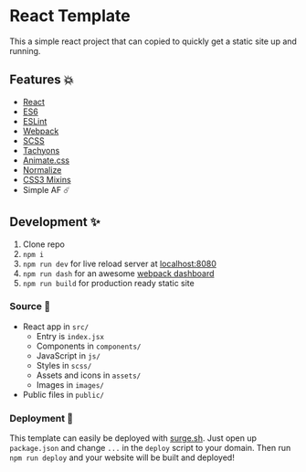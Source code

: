 React Template
=======

This a simple react project that can copied to quickly get a static site up and running.

## Features 💥

- [React](https://facebook.github.io/react/)
- [ES6](https://github.com/lukehoban/es6features)
- [ESLint](http://eslint.org/)
- [Webpack](https://webpack.github.io/)
- [SCSS](http://sass-lang.com/)
- [Tachyons](http://tachyons.io/)
- [Animate.css](https://daneden.github.io/animate.css/)
- [Normalize](https://github.com/JohnAlbin/normalize-scss)
- [CSS3 Mixins](https://github.com/matthieua/sass-css3-mixins)
- Simple AF ☄️

## Development ✨

1. Clone repo
2. `npm i`
3. `npm run dev` for live reload server at [localhost:8080](http://localhost:8080)
4. `npm run dash` for an awesome [webpack dashboard](https://github.com/FormidableLabs/webpack-dashboard)
4. `npm run build` for production ready static site

### Source 👼

- React app in `src/`
    + Entry is `index.jsx`
    + Components in `components/`
    + JavaScript in `js/`
    + Styles in `scss/`
    + Assets and icons in `assets/`
    + Images in `images/`
- Public files in `public/`

### Deployment 🚀

This template can easily be deployed with [surge.sh](https://surge.sh/). Just open up `package.json` and change `...` in the `deploy` script to your domain. Then run `npm run deploy` and your website will be built and deployed!
